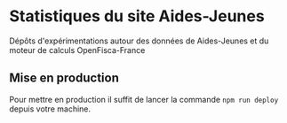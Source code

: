 # Statistiques du site Aides-Jeunes

Dépôts d'expérimentations autour des données de Aides-Jeunes et du moteur de calculs OpenFisca-France

## Mise en production
Pour mettre en production il suffit de lancer la commande `npm run deploy` depuis votre machine.